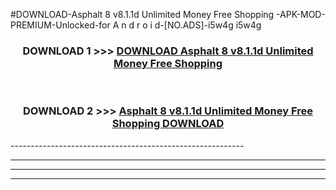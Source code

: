 #DOWNLOAD-Asphalt 8 v8.1.1d Unlimited Money Free Shopping -APK-MOD-PREMIUM-Unlocked-for A n d r o i d-[NO.ADS]-i5w4g i5w4g 



<div align="center">

<h3>DOWNLOAD 1 >>> <a href="https://getmod2.web.app/?judul=Asphalt 8 v8.1.1d Unlimited Money Free Shopping ">DOWNLOAD Asphalt 8 v8.1.1d Unlimited Money Free Shopping </a></h3><br>

<h3>DOWNLOAD 2 >>> <a href="https://getmod2.web.app/?judul=Asphalt 8 v8.1.1d Unlimited Money Free Shopping ">Asphalt 8 v8.1.1d Unlimited Money Free Shopping  DOWNLOAD </a></h3>

</div>
----------------------------------------------------------

----------------------------------------------------------

----------------------------------------------------------

----------------------------------------------------------



